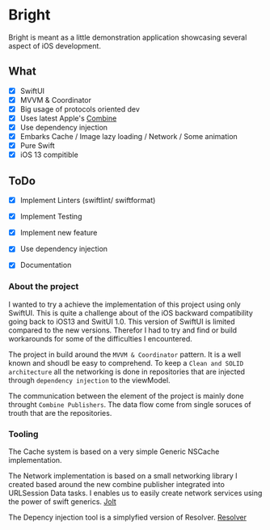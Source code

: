 # Bright

Bright is meant as a little demonstration application showcasing several aspect of iOS development.

## What
- [x] SwiftUI
- [x] MVVM & Coordinator
- [x] Big usage of protocols oriented dev
- [x] Uses latest Apple's [Combine](https://developer.apple.com/documentation/combine)
- [x] Use dependency injection
- [x] Embarks Cache / Image lazy loading / Network / Some animation
- [x] Pure Swift
- [x] iOS 13 compitible

## ToDo
- [x] Implement Linters (swiftlint/ swiftformat)
- [x] Implement Testing 
- [x] Implement new feature 
- [x] Use dependency injection
- [x] Documentation


### About the project

I wanted to try a achieve the implementation of this project using only SwiftUI.
This is quite a challenge about of the iOS backward compatibility going back to iOS13 and SwitUI 1.0.
This version of SwiftUI is limited compared to the new versions. Therefor I had to try and find or build workarounds for some of the difficulties I encountered.

The project in build around the `MVVM & Coordinator` pattern. It is a well known and shoudl be easy to comprehend.
To keep a `Clean and SOLID architecture` all the networking is done in repositories that are injected through `dependency injection` to the viewModel.

The communication between the element of the project is mainly done throught `Combine Publishers`. The data flow come from single soruces of trouth that are the repositories.

### Tooling

The Cache system is based on a very simple Generic NSCache implementation.

The Network implementation is based on a small networking library I created based around the new combine publisher integrated into URLSession Data tasks.
I enables us to easily create network services using the power of swift generics. 
[Jolt](https://github.com/lukacs-m/Jolt)

The Depency injection tool is a simplyfied version of Resolver. 
[Resolver](https://github.com/hmlongco/Resolver)
